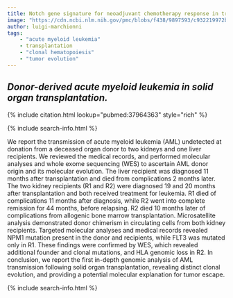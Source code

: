 ```yaml
---
title: Notch gene signature for neoadjuvant chemotherapy response in triple-negative breast cancer
image: "https://cdn.ncbi.nlm.nih.gov/pmc/blobs/f438/9897593/c932219972b9/nihms-1837110-f0005.jpg"
author: luigi-marchionni
tags:
    - "acute myeloid leukemia"
    - transplantation
    - "clonal hematopoiesis"
    - "tumor evolution"
---
```


## *Donor-derived acute myeloid leukemia in solid organ transplantation.*

{% include citation.html lookup="pubmed:37964363" style="rich" %}

{% include search-info.html %}

We report the transmission of acute myeloid leukemia (AML) undetected at donation from a deceased organ donor to two kidneys and one liver recipients. We reviewed the medical records, and performed molecular analyses and whole exome sequencing (WES) to ascertain AML donor origin and its molecular evolution. The liver recipient was diagnosed 11 months after transplantation and died from complications 2 months later. The two kidney recipients (R1 and R2) were diagnosed 19 and 20 months after transplantation and both received treatment for leukemia. R1 died of complications 11 months after diagnosis, while R2 went into complete remission for 44 months, before relapsing. R2 died 10 months later of complications from allogenic bone marrow transplantation. Microsatellite analysis demonstrated donor chimerism in circulating cells from both kidney recipients. Targeted molecular analyses and medical records revealed NPM1 mutation present in the donor and recipients, while FLT3 was mutated only in R1. These findings were confirmed by WES, which revealed additional founder and clonal mutations, and HLA genomic loss in R2. In conclusion, we report the first in-depth genomic analysis of AML transmission following solid organ transplantation, revealing distinct clonal evolution, and providing a potential molecular explanation for tumor escape.

{% include search-info.html %}
